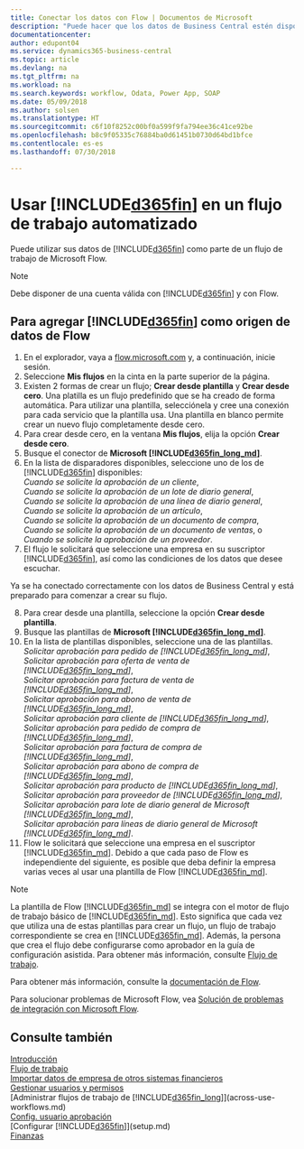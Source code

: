 ```yaml
---
title: Conectar los datos con Flow | Documentos de Microsoft
description: "Puede hacer que los datos de Business Central estén disponibles como un origen de datos y especificar una URL de OData de sus servicios web para generar un flujo de trabajo automatizado."
documentationcenter: 
author: edupont04
ms.service: dynamics365-business-central
ms.topic: article
ms.devlang: na
ms.tgt_pltfrm: na
ms.workload: na
ms.search.keywords: workflow, Odata, Power App, SOAP
ms.date: 05/09/2018
ms.author: solsen
ms.translationtype: HT
ms.sourcegitcommit: c6f10f8252c00bf0a599f9fa794ee36c41ce92be
ms.openlocfilehash: b8c9f05335c76884ba0d61451b0730d64bd1bfce
ms.contentlocale: es-es
ms.lasthandoff: 07/30/2018

---
```

# <a name="using-included365finincludesd365finmdmd-in-an-automated-workflow"></a>Usar [!INCLUDE[d365fin](includes/d365fin_md.md)] en un flujo de trabajo automatizado
Puede utilizar sus datos de [!INCLUDE[d365fin](includes/d365fin_md.md)] como parte de un flujo de trabajo de Microsoft Flow.  

> [!NOTE]  
>   Debe disponer de una cuenta válida con [!INCLUDE[d365fin](includes/d365fin_md.md)] y con Flow.  

## <a name="to-add-included365finincludesd365finmdmd-as-a-data-source-in-flow"></a>Para agregar [!INCLUDE[d365fin](includes/d365fin_md.md)] como origen de datos de Flow
1. En el explorador, vaya a [flow.microsoft.com](https://flow.microsoft.com/en-us/) y, a continuación, inicie sesión.
2. Seleccione **Mis flujos** en la cinta en la parte superior de la página.
3. Existen 2 formas de crear un flujo; **Crear desde plantilla** y **Crear desde cero**. Una platilla es un flujo predefinido que se ha creado de forma automática.  Para utilizar una plantilla, selecciónela y cree una conexión para cada servicio que la plantilla usa. Una plantilla en blanco permite crear un nuevo flujo completamente desde cero.
4. Para crear desde cero, en la ventana **Mis flujos**, elija la opción **Crear desde cero**.
5. Busque el conector de **Microsoft [!INCLUDE[d365fin_long_md](includes/d365fin_long_md.md)]**.
6. En la lista de disparadores disponibles, seleccione uno de los de [!INCLUDE[d365fin](includes/d365fin_md.md)] disponibles:  
    *Cuando se solicite la aprobación de un cliente*,  
    *Cuando se solicite la aprobación de un lote de diario general*,  
    *Cuando se solicite la aprobación de una línea de diario general*,  
    *Cuando se solicite la aprobación de un artículo*,  
    *Cuando se solicite la aprobación de un documento de compra*,  
    *Cuando se solicite la aprobación de un documento de ventas*, o  
    *Cuando se solicite la aprobación de un proveedor*.
7. El flujo le solicitará que seleccione una empresa en su suscriptor [!INCLUDE[d365fin](includes/d365fin_md.md)], así como las condiciones de los datos que desee escuchar.

Ya se ha conectado correctamente con los datos de Business Central y está preparado para comenzar a crear su flujo.

8. Para crear desde una plantilla, seleccione la opción **Crear desde plantilla**.
9. Busque las plantillas de **Microsoft [!INCLUDE[d365fin_long_md](includes/d365fin_long_md.md)]**.
10. En la lista de plantillas disponibles, seleccione una de las plantillas.  
    *Solicitar aprobación para pedido de [!INCLUDE[d365fin_long_md](includes/d365fin_long_md.md)]*,  
    *Solicitar aprobación para oferta de venta de [!INCLUDE[d365fin_long_md](includes/d365fin_long_md.md)]*,  
    *Solicitar aprobación para factura de venta de [!INCLUDE[d365fin_long_md](includes/d365fin_long_md.md)]*,  
    *Solicitar aprobación para abono de venta de [!INCLUDE[d365fin_long_md](includes/d365fin_long_md.md)]*,  
    *Solicitar aprobación para cliente de [!INCLUDE[d365fin_long_md](includes/d365fin_long_md.md)]*,  
    *Solicitar aprobación para pedido de compra de [!INCLUDE[d365fin_long_md](includes/d365fin_long_md.md)]*,  
    *Solicitar aprobación para factura de compra de [!INCLUDE[d365fin_long_md](includes/d365fin_long_md.md)]*,  
    *Solicitar aprobación para abono de compra de [!INCLUDE[d365fin_long_md](includes/d365fin_long_md.md)]*,  
    *Solicitar aprobación para producto de [!INCLUDE[d365fin_long_md](includes/d365fin_long_md.md)]*,  
    *Solicitar aprobación para proveedor de [!INCLUDE[d365fin_long_md](includes/d365fin_long_md.md)]*,  
    *Solicitar aprobación para lote de diario general de Microsoft [!INCLUDE[d365fin_long_md](includes/d365fin_long_md.md)]*,  
    *Solicitar aprobación para líneas de diario general de Microsoft [!INCLUDE[d365fin_long_md](includes/d365fin_long_md.md)]*.  
11. Flow le solicitará que seleccione una empresa en el suscriptor [!INCLUDE[d365fin_md](includes/d365fin_md.md)]. Debido a que cada paso de Flow es independiente del siguiente, es posible que deba definir la empresa varias veces al usar una plantilla de Flow [!INCLUDE[d365fin_md](includes/d365fin_md.md)].

> [!NOTE]  
> La plantilla de Flow [!INCLUDE[d365fin_md](includes/d365fin_md.md)] se integra con el motor de flujo de trabajo básico de [!INCLUDE[d365fin_md](includes/d365fin_md.md)]. Esto significa que cada vez que utiliza una de estas plantillas para crear un flujo, un flujo de trabajo correspondiente se crea en [!INCLUDE[d365fin_md](includes/d365fin_md.md)]. Además, la persona que crea el flujo debe configurarse como aprobador en la guía de configuración asistida. Para obtener más información, consulte [Flujo de trabajo](across-workflow.md).

Para obtener más información, consulte la [documentación de Flow](https://docs.microsoft.com/en-us/flow/getting-started).

Para solucionar problemas de Microsoft Flow, vea [Solución de problemas de integración con Microsoft Flow](across-troubleshooting-how-use-financials-data-source-flow.md).

## <a name="see-also"></a>Consulte también
[Introducción](product-get-started.md)  
[Flujo de trabajo](across-workflow.md)  
[Importar datos de empresa de otros sistemas financieros](across-import-data-configuration-packages.md)  
[Gestionar usuarios y permisos](ui-how-users-permissions.md)   
[Administrar flujos de trabajo de [!INCLUDE[d365fin_long](includes/d365fin_long_md.md)]](across-use-workflows.md)  
[Config. usuario aprobación](across-how-to-set-up-approval-users.md)  
[Configurar [!INCLUDE[d365fin](includes/d365fin_md.md)]](setup.md)  
[Finanzas](finance.md)  


